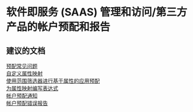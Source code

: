 <properties
    pageTitle="软件即服务 (SAAS) 管理和访问/第三方产品的帐户预配和报告"
    description="软件即服务 (SAAS) 管理和访问/第三方产品的帐户预配和报告"
    service="microsoft.activedirectory"
    resource="activedirectory"
    authors="aashu"
    displayOrder=""
    selfHelpType="generic"
    supportTopicIds="32268134"
    resourceTags=""
    productPesIds="14785"
    cloudEnvironments="public"
/>


# 软件即服务 (SAAS) 管理和访问/第三方产品的帐户预配和报告


## **建议的文档**
[预配常见问题](https://azure.microsoft.com/documentation/articles/active-directory-saas-app-provisioning/#frequently-asked-questions)<br>
[自定义属性映射](https://azure.microsoft.com/documentation/articles/active-directory-saas-customizing-attribute-mappings/)<br>
[使用范围筛选器进行基于属性的应用预配](https://azure.microsoft.com/documentation/articles/active-directory-saas-scoping-filters/)<br>
[为属性映射编写表达式](https://azure.microsoft.com/documentation/articles/active-directory-saas-writing-expressions-for-attribute-mappings/)<br>
[帐户预配通知](https://azure.microsoft.com/documentation/articles/active-directory-saas-account-provisioning-notifications/)<br>
[帐户预配错误报告](https://azure.microsoft.com/documentation/articles/active-directory-view-access-usage-reports/#error-reports)



<!--HONumber=Jul16_HO4-->


